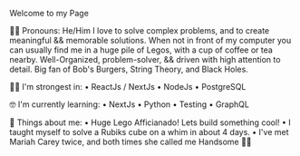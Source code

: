 <!--
**danimalcrackrz/danimalcrackrz** is a ✨ _special_ ✨ repository because its `README.md` (this file) appears on your GitHub profile.

Here are some ideas to get you started:

- 🔭 I’m currently working on ...
- 🌱 I’m currently learning ...
- 👯 I’m looking to collaborate on ...
- 🤔 I’m looking for help with ...
- 💬 Ask me about ...
- 📫 How to reach me: ...
- 😄 Pronouns: ...
- ⚡ Fun fact: ...
-->
Welcome to my Page

✌🏽 Pronouns: He/Him
I love to solve complex problems, and to create meaningful && memorable solutions. When not in front of my computer you can usually find me in a huge pile of Legos, with a cup of coffee or tea nearby. Well-Organized, problem-solver, && driven with high attention to detail. Big fan of Bob's Burgers, String Theory, and Black Holes.

💪🏽 I'm strongest in:
• ReactJs / NextJs
• NodeJs
• PostgreSQL

🤓 I'm currently learning:
• NextJs
• Python
• Testing
• GraphQL

🤯 Things about me:
• Huge Lego Afficianado! Lets build something cool!
• I taught myself to solve a Rubiks cube on a whim in about 4 days.
• I've met Mariah Carey twice, and both times she called me Handsome 💅🏽
